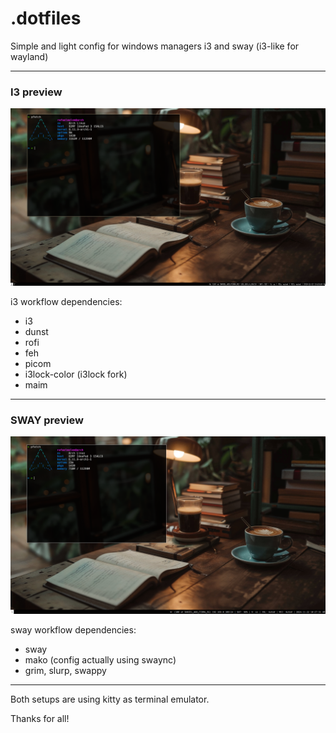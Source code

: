 # **.dotfiles** 

Simple and light config for windows managers i3 and sway (i3-like for wayland)

---

### I3 preview 

![i3](i3/assets/i3.png)

i3 workflow dependencies:
- i3 
- dunst 
- rofi 
- feh 
- picom 
- i3lock-color (i3lock fork)
- maim

---

### SWAY preview 

![sway](sway/assets/sway.png)

sway workflow dependencies:
- sway
- mako (config actually using swaync)
- grim, slurp, swappy

--- 

Both setups are using kitty as terminal emulator.

Thanks for all!

